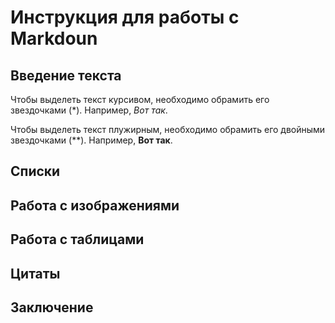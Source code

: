  # Инструкция для работы с Markdoun

 ## Введение текста

Чтобы выделеть текст курсивом, необходимо обрамить его звездочками (*). Например, *Вот так*.

Чтобы выделеть текст плужирным, необходимо обрамить его двойными звездочками (**). Например, **Вот так**.

 ## Списки

 ## Работа с изображениями

 ## Работа с таблицами

 ## Цитаты

 ## Заключение
